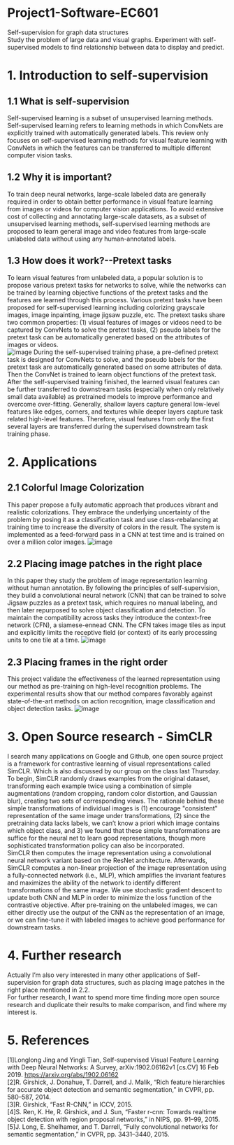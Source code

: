 # Project1-Software-EC601
Self-supervision for graph data structures  
Study the problem of large data and visual graphs. Experiment with self-supervised models to find relationship between data to display and predict.  
# 1. Introduction to self-supervision
## 1.1 What is self-supervision
Self-supervised learning is a subset of unsupervised learning methods. Self-supervised learning refers to learning methods in which ConvNets are explicitly trained with automatically generated labels. This review only focuses on self-supervised learning methods for visual feature learning with ConvNets in which the features can be transferred to multiple different computer vision tasks.  
## 1.2 Why it is important?
To train deep neural networks, large-scale labeled data are generally required in order to obtain better performance in visual feature learning from images or videos for computer vision applications. To avoid extensive cost of collecting and annotating large-scale datasets, as a subset of unsupervised learning methods, self-supervised learning methods are proposed to learn general image and video features from large-scale unlabeled data without using any human-annotated labels.   
## 1.3 How does it work?--Pretext tasks
To learn visual features from unlabeled data, a popular solution is to propose various pretext tasks for networks to solve, while the networks can be trained by learning objective functions of the pretext tasks and the features are learned through this process. Various pretext tasks have been proposed for self-supervised learning including colorizing grayscale images, image inpainting, image jigsaw puzzle, etc. The pretext tasks share two common properties: (1) visual features of images or videos need to be captured by ConvNets to solve the pretext tasks, (2) pseudo labels for the pretext task can be automatically generated based on the attributes of images or videos.  
![image](https://user-images.githubusercontent.com/78338843/133964841-db670b87-a971-44fb-8ef8-f240d3647edb.png)
During the self-supervised training phase, a pre-defined pretext task is designed for ConvNets to solve, and the pseudo labels for the pretext task are automatically generated based on some attributes of data. Then the ConvNet is trained to learn object functions of the pretext task. After the self-supervised training finished, the learned visual features can be further transferred to downstream tasks (especially when only relatively small data available) as pretrained models to improve performance and overcome over-fitting. Generally, shallow layers capture general low-level features like edges, corners, and textures while deeper layers capture task related high-level features. Therefore, visual features from only the first several layers are transferred during the supervised downstream task training phase.  
# 2. Applications
## 2.1 Colorful Image Colorization
This paper propose a fully automatic approach that produces vibrant and realistic colorizations. They embrace the underlying uncertainty of the problem by posing it as a classification task and use class-rebalancing at training time to increase the diversity of colors in the result. The system is implemented as a feed-forward pass in a CNN at test time and is trained on over a million color images. 
![image](https://user-images.githubusercontent.com/78338843/133965037-995df868-68d0-40bf-bd68-613914c4319a.png)
## 2.2 Placing image patches in the right place
In this paper they study the problem of image representation learning without human annotation. By following the principles of self-supervision, they build a convolutional neural network (CNN) that can be trained to solve Jigsaw puzzles as a pretext task, which requires no manual labeling, and then later repurposed to solve object classification and detection. To maintain the compatibility across tasks they introduce the context-free network (CFN), a siamese-ennead CNN. The CFN takes image tiles as input and explicitly limits the receptive field (or context) of its early processing units to one tile at a time.
![image](https://user-images.githubusercontent.com/78338843/133965605-8abb1179-9df6-4d98-b851-706738b40943.png)
## 2.3 Placing frames in the right order
This project validate the effectiveness of the learned representation using our method as pre-training on high-level recognition problems. The experimental results show that our method compares favorably against state-of-the-art methods on action recognition, image classification and object detection tasks.
![image](https://user-images.githubusercontent.com/78338843/133966077-857bf040-9b29-4193-9829-a296198ba80f.png)
# 3. Open Source research - SimCLR
I search many applications on Google and Github, one open source project is a framework for contrastive learning of visual representations called SimCLR. Which is also discussed by our group on the class last Thursday.  
To begin, SimCLR randomly draws examples from the original dataset, transforming each example twice using a combination of simple augmentations (random cropping, random color distortion, and Gaussian blur), creating two sets of corresponding views. The rationale behind these simple transformations of individual images is (1) encourage "consistent" representation of the same image under transformations, (2) since the pretraining data lacks labels, we can’t know a priori which image contains which object class, and 3) we found that these simple transformations are suffice for the neural net to learn good representations, though more sophisticated transformation policy can also be incorporated.  
SimCLR then computes the image representation using a convolutional neural network variant based on the ResNet architecture. Afterwards, SimCLR computes a non-linear projection of the image representation using a fully-connected network (i.e., MLP), which amplifies the invariant features and maximizes the ability of the network to identify different transformations of the same image. We use stochastic gradient descent to update both CNN and MLP in order to minimize the loss function of the contrastive objective. After pre-training on the unlabeled images, we can either directly use the output of the CNN as the representation of an image, or we can fine-tune it with labeled images to achieve good performance for downstream tasks.  
# 4. Further research
Actually I’m also very interested in many other applications of Self-supervision for graph data structures, such as placing image patches in the right place mentioned in 2.2.  
For further research, I want to spend more time finding more open source research and duplicate their results to make comparison, and find where my interest is.
# 5. References
[1]Longlong Jing and Yingli Tian, Self-supervised Visual Feature Learning with Deep Neural Networks: A Survey, arXiv:1902.06162v1 [cs.CV] 16 Feb 2019. https://arxiv.org/abs/1902.06162    
[2]R. Girshick, J. Donahue, T. Darrell, and J. Malik, “Rich feature hierarchies for accurate object detection and semantic segmentation,” in CVPR, pp. 580–587, 2014.  
[3]R. Girshick, “Fast R-CNN,” in ICCV, 2015.  
[4]S. Ren, K. He, R. Girshick, and J. Sun, “Faster r-cnn: Towards realtime object detection with region proposal networks,” in NIPS, pp. 91–99, 2015.  
[5]J. Long, E. Shelhamer, and T. Darrell, “Fully convolutional networks for semantic segmentation,” in CVPR, pp. 3431–3440, 2015.  
